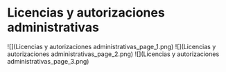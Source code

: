 # Licencias y autorizaciones administrativas
![](Licencias y autorizaciones administrativas_page_1.png)
![](Licencias y autorizaciones administrativas_page_2.png)
![](Licencias y autorizaciones administrativas_page_3.png)

